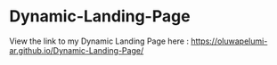 # Dynamic-Landing-Page
View the link to my Dynamic Landing Page here : https://oluwapelumi-ar.github.io/Dynamic-Landing-Page/
